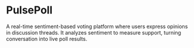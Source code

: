 # PulsePoll
 A real-time sentiment-based voting platform where users express opinions in discussion threads. It analyzes sentiment to measure support, turning conversation into live poll results. 
